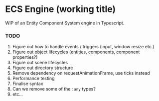 # ECS Engine (working title)

WIP of an Entity Component System engine in Typescript.

### TODO

1. Figure out how to handle events / triggers (input, window resize etc.)
1. Figure out object lifecycles (entities, components, component properties?)
1. Figure out scene lifecycles
1. Figure out directory structure
1. Remove dependency on requestAnimationFrame, use ticks instead
1. Performance testing
1. Finalise syntax
1. Can we remove some of the `:any` types?
1. etc...